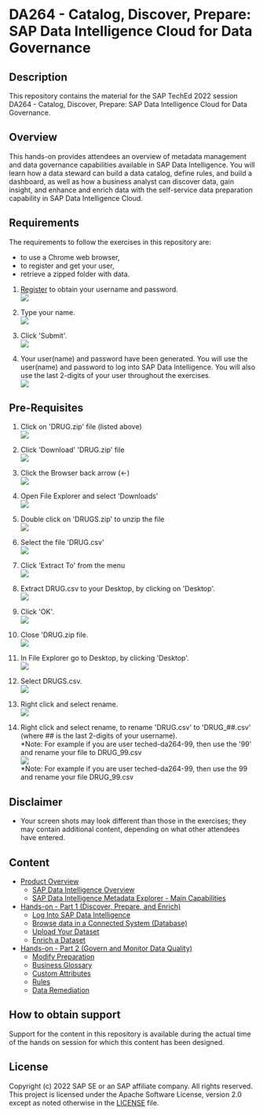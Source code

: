 # DA264 - Catalog, Discover, Prepare: SAP Data Intelligence Cloud for Data Governance

## Description

This repository contains the material for the SAP TechEd 2022 session DA264 - Catalog, Discover, Prepare: SAP Data Intelligence Cloud for Data Governance.

## Overview

This hands-on provides attendees an overview of metadata management and data governance capabilities available in SAP Data Intelligence. You will learn how a data steward can build a data catalog, define rules, and build a dashboard, as well as how a business analyst can discover data, gain insight, and enhance and enrich data with the self-service data preparation capability in SAP Data Intelligence Cloud.

## Requirements

The requirements to follow the exercises in this repository are:
* to use a Chrome web browser,
* to register and get your user,
* retrieve a zipped folder with data.

1. [Register](https://workshop_registration.cfapps.eu10.hana.ondemand.com/register/lynnel) to obtain your username and password.
<br>![](/exercises/ex0/images/Registration_homepage.png)

2. Type your name.
<br>![](/exercises/ex0/images/Registration_homepage_name.png)

3. Click 'Submit'.
<br>![](/exercises/ex0/images/Registration_homepage_name.png)

4. Your user(name) and password have been generated. You will use the user(name) and password to log into SAP Data Intelligence.  You will also use the last 2-digits of your user throughout the exercises.
<br>![](/exercises/ex0/images/Registration_Username_Pwd.png)

## Pre-Requisites

1. Click on 'DRUG.zip' file (listed above)
<br>![](/exercises/ex0/images/Ex00_Part01_01_add_new.png)

2. Click 'Download' 'DRUG.zip' file
<br>![](/exercises/ex0/images/Ex00_Part01_02_add_new.png)

3. Click the Browser back arrow (<-)
<br>![](/exercises/ex0/images/Ex00_Part01_03.png)

4. Open File Explorer and select 'Downloads'
<br>![](/exercises/ex0/images/Ex00_Part01_01_add_new_DownloadFolder.png)

5. Double click on 'DRUGS.zip' to unzip the file
<br>![](/exercises/ex0/images/Ex00_Part01_01_add_new_blur.png)

6. Select the file 'DRUG.csv'
<br>![](/exercises/ex0/images/Ex00_Part01_01_add_new_SelectZip.png)

7. Click 'Extract To' from the menu
<br>![](/exercises/ex0/images/Ex00_Part01_01_add_new_extract.png)

8. Extract DRUG.csv to your Desktop, by clicking on 'Desktop'.
<br>![](/exercises/ex0/images/Ex00_Part01_01_add_new_SelectZip_1.png)

9. Click 'OK'.
<br>![](/exercises/ex0/images/Ex00_Part01_01_add_new_SelectOK.png)

10. Close 'DRUG.zip file.
<br>![](/exercises/ex0/images/Ex00_Part01_01_add_new_CloseZip.png)

11. In File Explorer go to Desktop, by clicking 'Desktop'.
<br>![](/exercises/ex0/images/Ex00_Part01_01_add_new_GoToDesktop.png)

12. Select DRUGS.csv.
<br>![](/exercises/ex0/images/Ex00_Part01_01_add_new_Select4RenameDrugs.png)

13. Right click and select rename.
<br>![](/exercises/ex0/images/Ex00_Part01_01_add_new_RenameDRUG.png)

14. Right click and select rename, to rename 'DRUG.csv' to 'DRUG_##.csv' (where ## is the last 2-digits of your username).
<br>*Note: For example if you are user teched-da264-99, then use the '99' and rename your file to DRUG_99.csv<br>![](/exercises/ex0/images/Ex00_Part01_01_add_new_RenameDRUG_new.png)
<br>*Note: For example if you are user teched-da264-99, then use the 99 and rename your file DRUG_99.csv

## Disclaimer
- Your screen shots may look different than those in the exercises; they may contain additional content, depending on what other attendees have entered.

## Content
- [Product Overview](exercises/ex0/)
    - [SAP Data Intelligence Overview](exercises/ex0#sap-data-intelligence---overview)
    - [SAP Data Intelligence Metadata Explorer - Main Capabilities](exercises/ex0#sap-data-intelligence-metadata-explorer---main-capabilities)
- [Hands-on - Part 1 (Discover, Prepare, and Enrich)](exercises/ex1/)
    - [Log Into SAP Data Intelligence](exercises/ex1#log-into-sap-data-intelligence)
    - [Browse data in a Connected System (Database)](exercises/ex1#browse-data-in-a-connected-system-database)
    - [Upload Your Dataset](exercises/ex1#upload-your-dataset)
    - [Enrich a Dataset](exercises/ex1#enrich-dataset-and-isolate-data-quality-issues)
- [Hands-on - Part 2 (Govern and Monitor Data Quality)](exercises/ex2/)
    - [Modify Preparation](exercises/ex2#modify-preparation)
    - [Business Glossary](exercises/ex2#business-glossary)
    - [Custom Attributes](exercises/ex2#business-glossary)
    - [Rules](exercises/ex2#rules)
    - [Data Remediation](exercises/ex2#data-remediation)

## How to obtain support

Support for the content in this repository is available during the actual time of the hands on session for which this content has been designed. 

## License
Copyright (c) 2022 SAP SE or an SAP affiliate company. All rights reserved. This project is licensed under the Apache Software License, version 2.0 except as noted otherwise in the [LICENSE](LICENSES/Apache-2.0.txt) file.
